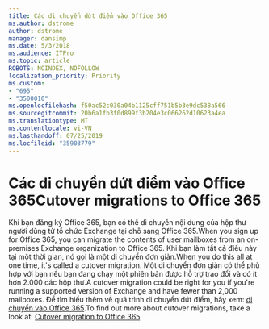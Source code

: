```yaml
---
title: Các di chuyển dứt điểm vào Office 365
ms.author: dstrome
author: dstrome
manager: dansimp
ms.date: 5/3/2018
ms.audience: ITPro
ms.topic: article
ROBOTS: NOINDEX, NOFOLLOW
localization_priority: Priority
ms.custom:
- "695"
- "3500010"
ms.openlocfilehash: f50ac52c030a04b1125cff751b5b3e9dc538a566
ms.sourcegitcommit: 20b6a1fb3f0d899f3b204e3c066262d10623a4ea
ms.translationtype: MT
ms.contentlocale: vi-VN
ms.lasthandoff: 07/25/2019
ms.locfileid: "35903779"
---
```

# <a name="cutover-migrations-to-office-365"></a><span data-ttu-id="c6ca7-102">Các di chuyển dứt điểm vào Office 365</span><span class="sxs-lookup"><span data-stu-id="c6ca7-102">Cutover migrations to Office 365</span></span>

<span data-ttu-id="c6ca7-103">Khi bạn đăng ký Office 365, bạn có thể di chuyển nội dung của hộp thư người dùng từ tổ chức Exchange tại chỗ sang Office 365.</span><span class="sxs-lookup"><span data-stu-id="c6ca7-103">When you sign up for Office 365, you can migrate the contents of user mailboxes from an on-premises Exchange organization to Office 365.</span></span> <span data-ttu-id="c6ca7-104">Khi bạn làm tất cả điều này tại một thời gian, nó gọi là một di chuyển đơn giản.</span><span class="sxs-lookup"><span data-stu-id="c6ca7-104">When you do this all at one time, it's called a cutover migration.</span></span> <span data-ttu-id="c6ca7-105">Một di chuyển đơn giản có thể phù hợp với bạn nếu bạn đang chạy một phiên bản được hỗ trợ trao đổi và có ít hơn 2.000 các hộp thư.</span><span class="sxs-lookup"><span data-stu-id="c6ca7-105">A cutover migration could be right for you if you're running a supported version of Exchange and have fewer than 2,000 mailboxes.</span></span> <span data-ttu-id="c6ca7-106">Để tìm hiểu thêm về quá trình di chuyển dứt điểm, hãy xem: [di chuyển vào Office 365](https://support.office.com/article/9496e93c-1e59-41a8-9bb3-6e8df0cd81b4.aspx).</span><span class="sxs-lookup"><span data-stu-id="c6ca7-106">To find out more about cutover migrations, take a look at: [Cutover migration to Office 365](https://support.office.com/article/9496e93c-1e59-41a8-9bb3-6e8df0cd81b4.aspx).</span></span>
  